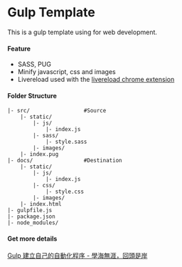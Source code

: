 Gulp Template
===

This is a gulp template using for web development.

#### Feature

 - SASS, PUG
 - Minify javascript, css and images
 - Livereload used with the [livereload chrome extension](https://chrome.google.com/webstore/detail/livereload/jnihajbhpnppcggbcgedagnkighmdlei)

#### Folder Structure
```
|- src/                 #Source
    |- static/
        |- js/
            |- index.js
        |- sass/
            |- style.sass
        |- images/
    |- index.pug
|- docs/                #Destination
    |- static/
        |- js/
            |- index.js
        |- css/
            |- style.css
        |- images/
    |- index.html
|- gulpfile.js
|- package.json
|- node_modules/
```

#### Get more details

[Gulp 建立自己的自動化程序 - 學海無涯，回頭是岸](https://blog.weitw.net/posts/c606cc8a/)
